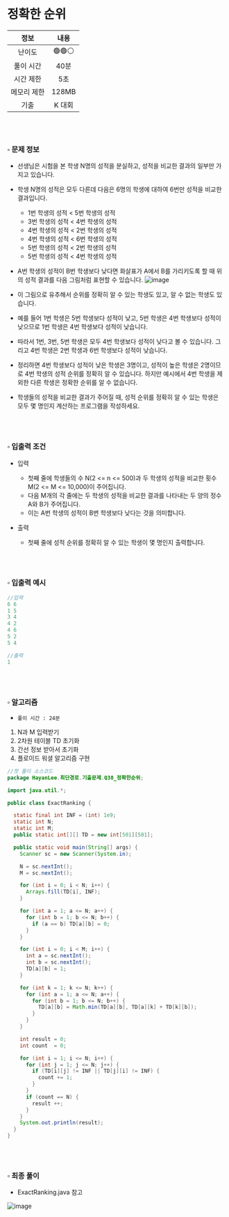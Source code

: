 # 정확한 순위

|   정보    |                내용                 |
|:-----------:|:---------------------------------:|
|   난이도   |               🟢🟢⚪               |
|  풀이 시간  |                40분                |
|  시간 제한  |                5초                 |
| 메모리 제한  |               128MB               |
| 기출 |               K 대회                |

<br>
<br>

### ▫️ 문제 정보
- 선생님은 시험을 본 학생 N명의 성적을 분실하고, 성적을 비교한 결과의 일부만 가지고 있습니다.
- 학생 N명의 성적은 모두 다른데 다음은 6명의 학생에 대하여 6번만 성적을 비교한 결과입니다.
  - 1번 학생의 성적 < 5번 학생의 성적
  - 3번 학생의 성적 < 4번 학생의 성적
  - 4번 학생의 성적 < 2번 학생의 성적
  - 4번 학생의 성적 < 6번 학생의 성적
  - 5번 학생의 성적 < 2번 학생의 성적
  - 5번 학생의 성적 < 4번 학생의 성적


- A번 학생의 성적이 B번 학생보다 낮다면 화살표가 A에서 B를 가리키도록 할 때 위의 성적 결과를 다음 그림처럼 표현할 수 있습니다.
  ![image](https://github.com/hayannn/2L24-Algo-Study/assets/102213509/a50c881f-a2f8-4a9c-8a07-b2bb9d0cb501)

- 이 그림으로 유추해서 순위를 정확히 알 수 있는 학생도 있고, 알 수 없는 학생도 있습니다.
- 예를 들어 1번 학생은 5번 학생보다 성적이 낮고, 5번 학생은 4번 학생보다 성적이 낮으므로 1번 학생은 4번 학생보다 성적이 낮습니다.
- 따라서 1번, 3번, 5번 학생은 모두 4번 학생보다 성적이 낮다고 볼 수 있습니다. 그리고 4번 학생은 2번 학생과 6번 학생보다 성적이 낮습니다.
- 정리하면 4번 학생보다 성적이 낮은 학생은 3명이고, 성적이 높은 학생은 2명이므로 4번 학생의 성적 순위를 정확히 알 수 있습니다. 하지만 예시에서 4번 학생을 제외한 다른 학생은 정확한 순위를 알 수 없습니다.
- 학생들의 성적을 비교한 결과가 주어질 때, 성적 순위를 정확히 알 수 있는 학생은 모두 몇 명인지 계산하는 프로그램을 작성하세요.

<br>
<br>

### ▫️ 입출력 조건
- 입력
  - 첫째 줄에 학생들의 수 N(2 <= n <= 500)과 두 학생의 성적을 비교한 횟수 M(2 <= M <= 10,000)이 주어집니다.
  - 다음 M개의 각 줄에는 두 학생의 성적을 비교한 결과를 나타내는 두 양의 정수 A와 B가 주어집니다. 
  - 이는 A번 학생의 성적이 B번 학생보다 낮다는 것을 의미합니다.


- 출력
  - 첫째 줄에 성적 순위를 정확히 알 수 있는 학생이 몇 명인지 출력합니다.


<br>
<br>

### ▫️ 입출력 예시
```java
//입력
6 6
1 5
3 4
4 2
4 6
5 2
5 4
```
```java
//출력
1
```

<br>
<br>

### ▫️ 알고리즘
- ```풀이 시간 : 24분```
1. N과 M 입력받기
2. 2차원 테이블 TD 초기화
3. 간선 정보 받아서 초기화
4. 플로이드 워셜 알고리즘 구현

```java
//첫 풀이 소스코드
package HayanLee.최단경로.기출문제.Q38_정확한순위;

import java.util.*;

public class ExactRanking {

  static final int INF = (int) 1e9;
  static int N;
  static int M;
  public static int[][] TD = new int[501][501];

  public static void main(String[] args) {
    Scanner sc = new Scanner(System.in);

    N = sc.nextInt();
    M = sc.nextInt();

    for (int i = 0; i < N; i++) {
      Arrays.fill(TD[i], INF);
    }

    for (int a = 1; a <= N; a++) {
      for (int b = 1; b <= N; b++) {
        if (a == b) TD[a][b] = 0;
      }
    }

    for (int i = 0; i < M; i++) {
      int a = sc.nextInt();
      int b = sc.nextInt();
      TD[a][b] = 1;
    }

    for (int k = 1; k <= N; k++) {
      for (int a = 1; a <= N; a++) {
        for (int b = 1; b <= N; b++) {
          TD[a][b] = Math.min(TD[a][b], TD[a][k] + TD[k][b]);
        }
      }
    }

    int result = 0;
    int count  = 0;

    for (int i = 1; i <= N; i++) {
      for (int j = 1; j <= N; j++) {
        if (TD[i][j] != INF || TD[j][i] != INF) {
          count += 1;
        }
      }
      if (count == N) {
        result ++;
      }
    }
    System.out.println(result);
  }
}
```

<br>
<br>

### ▫️ 최종 풀이
- ExactRanking.java 참고

![image](https://github.com/hayannn/2L24-Algo-Study/assets/102213509/ac99d029-2790-4418-b21e-3dc1546e40c2)
